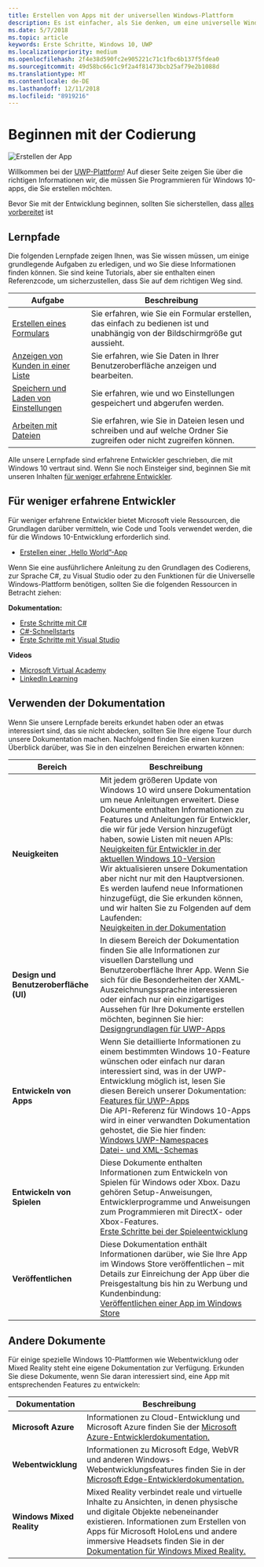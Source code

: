 ```yaml
---
title: Erstellen von Apps mit der universellen Windows-Plattform
description: Es ist einfacher, als Sie denken, um eine universelle Windows-Plattform (UWP)-app für Windows 10 zu erstellen.
ms.date: 5/7/2018
ms.topic: article
keywords: Erste Schritte, Windows 10, UWP
ms.localizationpriority: medium
ms.openlocfilehash: 2f4e38d590fc2e905221c71c1fbc6b137f5fdea0
ms.sourcegitcommit: 49d58bc66c1c9f2a4f81473bcb25af79e2b1088d
ms.translationtype: MT
ms.contentlocale: de-DE
ms.lasthandoff: 12/11/2018
ms.locfileid: "8919216"
---
```

# <a name="start-coding"></a>Beginnen mit der Codierung

![Erstellen der App](images/build-your-app.png)

Willkommen bei der [UWP-Plattform](universal-application-platform-guide.md)! Auf dieser Seite zeigen Sie über die richtigen Informationen wir, die müssen Sie Programmieren für Windows 10-apps, die Sie erstellen möchten.

Bevor Sie mit der Entwicklung beginnen, sollten Sie sicherstellen, dass [alles vorbereitet](get-set-up.md) ist

## <a name="learning-tracks"></a>Lernpfade

Die folgenden Lernpfade zeigen Ihnen, was Sie wissen müssen, um einige grundlegende Aufgaben zu erledigen, und wo Sie diese Informationen finden können. Sie sind keine Tutorials, aber sie enthalten einen Referenzcode, um sicherzustellen, dass Sie auf dem richtigen Weg sind.

| Aufgabe | Beschreibung |
| --- | --- |
| [Erstellen eines Formulars](construct-form-learning-track.md) | Sie erfahren, wie Sie ein Formular erstellen, das einfach zu bedienen ist und unabhängig von der Bildschirmgröße gut aussieht. | 
| [Anzeigen von Kunden in einer Liste](display-customers-in-list-learning-track.md) | Sie erfahren, wie Sie Daten in Ihrer Benutzeroberfläche anzeigen und bearbeiten. | 
| [Speichern und Laden von Einstellungen](settings-learning-track.md) | Sie erfahren, wie und wo Einstellungen gespeichert und abgerufen werden. |
| [Arbeiten mit Dateien](fileio-learning-track.md) | Sie erfahren, wie Sie in Dateien lesen und schreiben und auf welche Ordner Sie zugreifen oder nicht zugreifen können. | 

Alle unsere Lernpfade sind erfahrene Entwickler geschrieben, die mit Windows 10 vertraut sind. Wenn Sie noch Einsteiger sind, beginnen Sie mit unseren Inhalten [für weniger erfahrene Entwickler](#For-new-developers).

## <a name="for-new-developers"></a>Für weniger erfahrene Entwickler

Für weniger erfahrene Entwickler bietet Microsoft viele Ressourcen, die Grundlagen darüber vermitteln, wie Code und Tools verwendet werden, die für die Windows 10-Entwicklung erforderlich sind. 

* [Erstellen einer „Hello World”-App](your-first-app.md)

Wenn Sie eine ausführlichere Anleitung zu den Grundlagen des Codierens, zur Sprache C#, zu Visual Studio oder zu den Funktionen für die Universelle Windows-Plattform benötigen, sollten Sie die folgenden Ressourcen in Betracht ziehen:

**Dokumentation:**

* [Erste Schritte mit C#](https://docs.microsoft.com/dotnet/csharp/getting-started/)
* [C#-Schnellstarts](https://docs.microsoft.com/dotnet/csharp/quick-starts/index)
* [Erste Schritte mit Visual Studio](https://docs.microsoft.com/visualstudio/ide/)

**Videos**

* [Microsoft Virtual Academy](https://mva.microsoft.com/training-topics/c-app-development#!level=Beginner&lang=1033)
* [LinkedIn Learning](https://www.linkedin.com/learning/learning-universal-windows-app-development/welcome)

## <a name="using-the-docs"></a>Verwenden der Dokumentation

Wenn Sie unsere Lernpfade bereits erkundet haben oder an etwas interessiert sind, das sie nicht abdecken, sollten Sie Ihre eigene Tour durch unsere Dokumentation machen. Nachfolgend finden Sie einen kurzen Überblick darüber, was Sie in den einzelnen Bereichen erwarten können:

| Bereich | Beschreibung |
| --- | --- |
| **Neuigkeiten** | Mit jedem größeren Update von Windows 10 wird unsere Dokumentation um neue Anleitungen erweitert. Diese Dokumente enthalten Informationen zu Features und Anleitungen für Entwickler, die wir für jede Version hinzugefügt haben, sowie Listen mit neuen APIs: </br>   [Neuigkeiten für Entwickler in der aktuellen Windows 10-Version](../whats-new/windows-10-version-latest.md) </br> Wir aktualisieren unsere Dokumentation aber nicht nur mit den Hauptversionen. Es werden laufend neue Informationen hinzugefügt, die Sie erkunden können, und wir halten Sie zu Folgenden auf dem Laufenden: </br>   [Neuigkeiten in der Dokumentation](../whats-new/windows-docs-latest.md) |
| **Design und Benutzeroberfläche (UI)** | In diesem Bereich der Dokumentation finden Sie alle Informationen zur visuellen Darstellung und Benutzeroberfläche Ihrer App. Wenn Sie sich für die Besonderheiten der XAML-Auszeichnungssprache interessieren oder einfach nur ein einzigartiges Aussehen für Ihre Dokumente erstellen möchten, beginnen Sie hier: </br>   [Designgrundlagen für UWP-Apps](../design/basics/index.md) |
| **Entwickeln von Apps** | Wenn Sie detaillierte Informationen zu einem bestimmten Windows 10-Feature wünschen oder einfach nur daran interessiert sind, was in der UWP-Entwicklung möglich ist, lesen Sie diesen Bereich unserer Dokumentation: </br>   [Features für UWP-Apps](../develop/index.md) </br> Die API-Referenz für Windows 10-Apps wird in einer verwandten Dokumentation gehostet, die Sie hier finden: </br>   [Windows UWP-Namespaces](https://docs.microsoft.com/en-us/uwp/api/) </br>   [Datei- und XML-Schemas](https://docs.microsoft.com/uwp/schemas/) |
| **Entwickeln von Spielen** | Diese Dokumente enthalten Informationen zum Entwickeln von Spielen für Windows oder Xbox. Dazu gehören Setup-Anweisungen, Entwicklerprogramme und Anweisungen zum Programmieren mit DirectX- oder Xbox-Features. </br>   [Erste Schritte bei der Spieleentwicklung](../gaming/getting-started.md) |
| **Veröffentlichen** | Diese Dokumentation enthält Informationen darüber, wie Sie Ihre App im Windows Store veröffentlichen – mit Details zur Einreichung der App über die Preisgestaltung bis hin zu Werbung und Kundenbindung: </br>   [Veröffentlichen einer App im Windows Store](../publish/index.md) |

## <a name="other-docs"></a>Andere Dokumente

Für einige spezielle Windows 10-Plattformen wie Webentwicklung oder Mixed Reality steht eine eigene Dokumentation zur Verfügung. Erkunden Sie diese Dokumente, wenn Sie daran interessiert sind, eine App mit entsprechenden Features zu entwickeln:

| Dokumentation | Beschreibung |
| --- | --- |
| **Microsoft Azure** | Informationen zu Cloud-Entwicklung und Microsoft Azure finden Sie der [Microsoft Azure-Entwicklerdokumentation.](https://docs.microsoft.com/azure/) |
| **Webentwicklung** | Informationen zu Microsoft Edge, WebVR und anderen Windows-Webentwicklungsfeatures finden Sie in der [Microsoft Edge-Entwicklerdokumentation.](https://docs.microsoft.com/microsoft-edge/) |
| **Windows Mixed Reality** | Mixed Reality verbindet reale und virtuelle Inhalte zu Ansichten, in denen physische und digitale Objekte nebeneinander existieren. Informationen zum Erstellen von Apps für Microsoft HoloLens und andere immersive Headsets finden Sie in der [Dokumentation für Windows Mixed Reality.](https://docs.microsoft.com/en-us/windows/mixed-reality/)|
